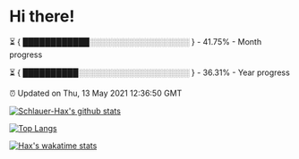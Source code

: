 # Hi there!

⏳ { ████████████░░░░░░░░░░░░░░░░░░ } - 41.75% - Month progress

⏳ { ██████████░░░░░░░░░░░░░░░░░░░░ } - 36.31% - Year progress

⏰ Updated on Thu, 13 May 2021 12:36:50 GMT


[![Schlauer-Hax's github stats](https://github-readme-stats.vercel.app/api?username=Schlauer-Hax&show_icons=true&theme=dark&count_private=true)](https://github.com/Schlauer-Hax)


[![Top Langs](https://github-readme-stats.vercel.app/api/top-langs/?username=Schlauer-Hax&layout=compact&theme=dark)](https://github.com/Schlauer-Hax?tab=repositories)


[![Hax's wakatime stats](https://github-readme-stats.vercel.app/api/wakatime?username=Hax&theme=dark)](https://wakatime.com/@Hax)

